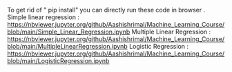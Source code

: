 To get rid of " pip install"
you can directly run these code in browser .
  Simple linear regression :   
 https://nbviewer.jupyter.org/github/Aashishrimal/Machine_Learning_Course/blob/main/Simple_Linear_Regression.ipynb
  Multiple Linear Regression :   
 https://nbviewer.jupyter.org/github/Aashishrimal/Machine_Learning_Course/blob/main/MultipleLinearRegression.ipynb
  Logistic Regression :   
 https://nbviewer.jupyter.org/github/Aashishrimal/Machine_Learning_Course/blob/main/LogisticRegression.ipynb
